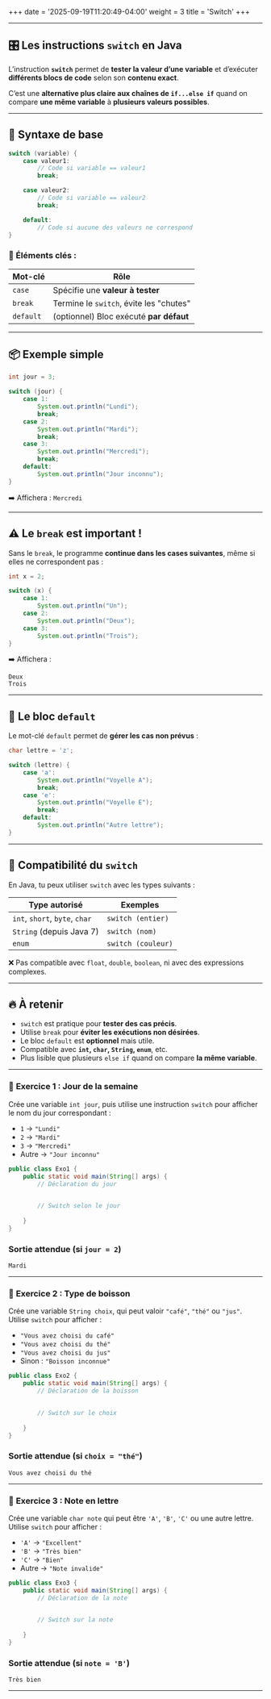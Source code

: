 +++
date = '2025-09-19T11:20:49-04:00'
weight = 3
title = 'Switch'
+++


---

## 🎛️ Les instructions `switch` en Java

L’instruction **`switch`** permet de **tester la valeur d’une variable** et d’exécuter **différents blocs de code** selon son **contenu exact**.

C’est une **alternative plus claire aux chaînes de `if...else if`** quand on compare **une même variable** à **plusieurs valeurs possibles**.

---

## 🧰 Syntaxe de base

```java
switch (variable) {
    case valeur1:
        // Code si variable == valeur1
        break;

    case valeur2:
        // Code si variable == valeur2
        break;

    default:
        // Code si aucune des valeurs ne correspond
}
```

### 🧱 Éléments clés :

| Mot-clé   | Rôle                                    |
| --------- | --------------------------------------- |
| `case`    | Spécifie une **valeur à tester**        |
| `break`   | Termine le `switch`, évite les "chutes" |
| `default` | (optionnel) Bloc exécuté **par défaut** |

---

## 📦 Exemple simple

```java
int jour = 3;

switch (jour) {
    case 1:
        System.out.println("Lundi");
        break;
    case 2:
        System.out.println("Mardi");
        break;
    case 3:
        System.out.println("Mercredi");
        break;
    default:
        System.out.println("Jour inconnu");
}
```

➡️ Affichera : `Mercredi`

---

## ⚠️ Le `break` est important !

Sans le `break`, le programme **continue dans les cases suivantes**, même si elles ne correspondent pas :

```java
int x = 2;

switch (x) {
    case 1:
        System.out.println("Un");
    case 2:
        System.out.println("Deux");
    case 3:
        System.out.println("Trois");
}
```

➡️ Affichera :

```
Deux  
Trois
```

---

## 🧠 Le bloc `default`

Le mot-clé `default` permet de **gérer les cas non prévus** :

```java
char lettre = 'z';

switch (lettre) {
    case 'a':
        System.out.println("Voyelle A");
        break;
    case 'e':
        System.out.println("Voyelle E");
        break;
    default:
        System.out.println("Autre lettre");
}
```

---

## 🔁 Compatibilité du `switch`

En Java, tu peux utiliser `switch` avec les types suivants :

| Type autorisé                  | Exemples           |
| ------------------------------ | ------------------ |
| `int`, `short`, `byte`, `char` | `switch (entier)`  |
| `String` (depuis Java 7)       | `switch (nom)`     |
| `enum`                         | `switch (couleur)` |

❌ Pas compatible avec `float`, `double`, `boolean`, ni avec des expressions complexes.

---

## 🔥 À retenir

* `switch` est pratique pour **tester des cas précis**.
* Utilise `break` pour **éviter les exécutions non désirées**.
* Le bloc `default` est **optionnel** mais utile.
* Compatible avec **`int`, `char`, `String`, `enum`**, etc.
* Plus lisible que plusieurs `else if` quand on compare **la même variable**.

---


### 🔹 **Exercice 1 : Jour de la semaine**

Crée une variable `int jour`, puis utilise une instruction `switch` pour afficher le nom du jour correspondant :

* `1` → `"Lundi"`
* `2` → `"Mardi"`
* `3` → `"Mercredi"`
* Autre → `"Jour inconnu"`

```java
public class Exo1 {
    public static void main(String[] args) {
        // Déclaration du jour
        

        // Switch selon le jour
       
    }
}
```

### Sortie attendue (si `jour = 2`)

```
Mardi
```

---

### 🔹 **Exercice 2 : Type de boisson**

Crée une variable `String choix`, qui peut valoir `"café"`, `"thé"` ou `"jus"`.
Utilise `switch` pour afficher :

* `"Vous avez choisi du café"`
* `"Vous avez choisi du thé"`
* `"Vous avez choisi du jus"`
* Sinon : `"Boisson inconnue"`

```java
public class Exo2 {
    public static void main(String[] args) {
        // Déclaration de la boisson
        

        // Switch sur le choix
       
    }
}
```

### Sortie attendue (si `choix = "thé"`)

```
Vous avez choisi du thé
```

---

### 🔹 **Exercice 3 : Note en lettre**

Crée une variable `char note` qui peut être `'A'`, `'B'`, `'C'` ou une autre lettre.
Utilise `switch` pour afficher :

* `'A'` → `"Excellent"`
* `'B'` → `"Très bien"`
* `'C'` → `"Bien"`
* Autre → `"Note invalide"`

```java
public class Exo3 {
    public static void main(String[] args) {
        // Déclaration de la note
        

        // Switch sur la note
       
    }
}
```

### Sortie attendue (si `note = 'B'`)

```
Très bien
```

---
